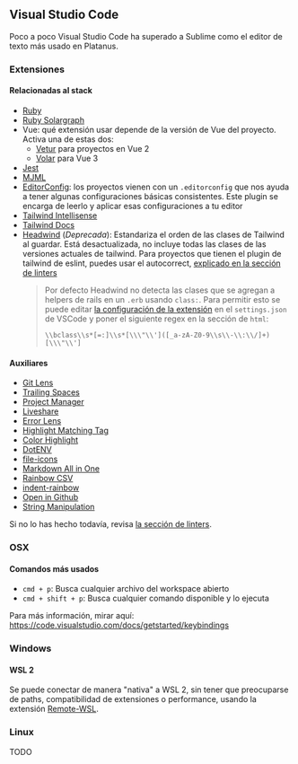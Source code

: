 ## Visual Studio Code

Poco a poco Visual Studio Code ha superado a Sublime como el editor de texto más usado en Platanus.

### Extensiones

#### Relacionadas al stack

- [Ruby](https://marketplace.visualstudio.com/items?itemName=rebornix.Ruby)
- [Ruby Solargraph](https://marketplace.visualstudio.com/items?itemName=castwide.solargraph)
- Vue: qué extensión usar depende de la versión de Vue del proyecto. Activa una de estas dos:
  - [Vetur](https://marketplace.visualstudio.com/items?itemName=octref.vetur) para proyectos en Vue 2
  - [Volar](https://marketplace.visualstudio.com/items?itemName=vue.volar) para Vue 3
- [Jest](https://marketplace.visualstudio.com/items?itemName=Orta.vscode-jest)
- [MJML](https://marketplace.visualstudio.com/items?itemName=attilabuti.vscode-mjml)
- [EditorConfig](https://marketplace.visualstudio.com/items?itemName=EditorConfig.EditorConfig): los proyectos vienen con un `.editorconfig` que nos ayuda a tener algunas configuraciones básicas consistentes. Este plugin se encarga de leerlo y aplicar esas configuraciones a tu editor
- [Tailwind Intellisense](https://marketplace.visualstudio.com/items?itemName=bradlc.vscode-tailwindcss)
- [Tailwind Docs](https://marketplace.visualstudio.com/items?itemName=austenc.tailwind-docs)
- [Headwind](https://marketplace.visualstudio.com/items?itemName=heybourn.headwind) (*Deprecada*): Estandariza el orden de las clases de Tailwind al guardar. Está desactualizada, no incluye todas las clases de las versiones actuales de tailwind. Para proyectos que tienen el plugin de tailwind de eslint, puedes usar el autocorrect, [explicado en la sección de linters](../linters.md#vscode)
  > Por defecto Headwind no detecta las clases que se agregan a helpers de rails en un `.erb` usando `class:`. Para permitir esto se puede editar [la configuración de la extensión](https://marketplace.visualstudio.com/items?itemName=heybourn.headwind#headwind.classregex) en el `settings.json` de VSCode y poner el siguiente regex en la sección de `html`:
  >
  >`\\bclass\\s*[=:]\\s*[\\\"\\']([_a-zA-Z0-9\\s\\-\\:\\/]+)[\\\"\\']`

#### Auxiliares

- [Git Lens](https://marketplace.visualstudio.com/items?itemName=eamodio.gitlens)
- [Trailing Spaces](https://marketplace.visualstudio.com/items?itemName=shardulm94.trailing-spaces)
- [Project Manager](https://marketplace.visualstudio.com/items?itemName=alefragnani.project-manager)
- [Liveshare](https://marketplace.visualstudio.com/items?itemName=MS-vsliveshare.vsliveshare-pack)
- [Error Lens](https://marketplace.visualstudio.com/items?itemName=usernamehw.errorlens)
- [Highlight Matching Tag](https://marketplace.visualstudio.com/items?itemName=vincaslt.highlight-matching-tag)
- [Color Highlight](https://marketplace.visualstudio.com/items?itemName=naumovs.color-highlight)
- [DotENV](https://marketplace.visualstudio.com/items?itemName=mikestead.dotenv)
- [file-icons](https://marketplace.visualstudio.com/items?itemName=file-icons.file-icons)
- [Markdown All in One](https://marketplace.visualstudio.com/items?itemName=yzhang.markdown-all-in-one)
- [Rainbow CSV](https://marketplace.visualstudio.com/items?itemName=mechatroner.rainbow-csv)
- [indent-rainbow](https://marketplace.visualstudio.com/items?itemName=oderwat.indent-rainbow)
- [Open in Github](https://marketplace.visualstudio.com/items?itemName=sysoev.vscode-open-in-github)
- [String Manipulation](https://marketplace.visualstudio.com/items?itemName=marclipovsky.string-manipulation)

Si no lo has hecho todavía, revisa [la sección de linters](../linters.md).

### OSX
#### Comandos más usados

- `cmd + p`: Busca cualquier archivo del workspace abierto
- `cmd + shift + p`: Busca cualquier comando disponible y lo ejecuta

Para más información, mirar aquí: https://code.visualstudio.com/docs/getstarted/keybindings

### Windows

#### WSL 2

Se puede conectar de manera "nativa" a WSL 2, sin tener que preocuparse de paths, compatibilidad de extensiones o performance, usando la extensión [Remote-WSL](https://marketplace.visualstudio.com/items?itemName=ms-vscode-remote.remote-wsl).


### Linux

TODO